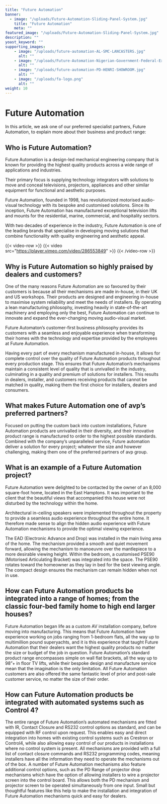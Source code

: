 ```yaml
---
title: "Future Automation"
banner: 
  - image: "/uploads/Future-Automation-Sliding-Panel-System.jpg"
    title: "Future Automation"
    meta: ""
featured_image: "/uploads/Future-Automation-Sliding-Panel-System.jpg"
description: ""
yoast_keyword: ""
supporting_images: 
    - image: "/uploads/future-automation-AL-SMC-LANCASTERS.jpg"
      alt: ""
    - image: "/uploads/Future-Automation-Nigerian-Government-Federal-Executive-Council-Chambers.jpg"
      alt: ""
    - image: "/uploads/future-automation-PD-HENRI-SHOWROOM.jpg"
      alt: ""
    - image: "/uploads/fa-logo.png"
      alt: ""
weight: 10
---
```


# Future Automation

In this article, we ask one of our preferred specialist partners, Future Automation, to explain more about their business and product range:

## Who is Future Automation?

Future Automation is a design-led mechanical engineering company that is known for providing the highest quality products across a wide range of applications and industries.

Their primary focus is supplying technology integrators with solutions to move and conceal televisions, projectors, appliances and other similar equipment for functional and aesthetic purposes.

Future Automation, founded in 1998, has revolutionized motorised audio-visual technology with its bespoke and customised solutions. Since its inception, Future Automation has manufactured exceptional television lifts and mounts for the residential, marine, commercial, and hospitality sectors.

With two decades of experience in the industry, Future Automation is one of the leading brands that specialise in developing moving solutions that combine functionality with quality engineering and aesthetic appeal.

{{< video-row >}}
  {{< video src="https://player.vimeo.com/video/286553849" >}}
{{< /video-row >}}

## Why is Future Automation so highly praised by dealers and customers?

One of the many reasons Future Automation are so favoured by their customers is because all their mechanisms are made in-house, in their UK and US workshops. Their products are designed and engineering in-house to maximise system reliability and meet the needs of installers. By operating a lean manufacturing philosophy, investing heavily in state-of-the-art machinery and employing only the best, Future Automation can continue to innovate and expand the ever-changing moving audio-visual market.

Future Automaton’s customer-first business philosophy provides its customers with a seamless and enjoyable experience when transforming their homes with the technology and expertise provided by the employees at Future Automation.

Having every part of every mechanism manufactured in-house, it allows for complete control over the quality of Future Automation products throughout every production stage. This ensures that Future Automation’s mechanisms maintain a consistent level of quality that is unrivalled in the industry, culminating in a quality and premium of solutions for installers. This results in dealers, installer, and customers receiving products that cannot be matched in quality, making them the first choice for installers, dealers and consumers.

## What makes Future Automation one of avp’s preferred partners?

Focused on putting the custom back into custom installations, Future Automation products are unrivalled in their diversity, and their innovative product range is manufactured to order to the highest possible standards. Combined with the company’s unparalleled service, Future automation deliver a solution for every project; whatever the size and however challenging, making them one of the preferred partners of avp group.

## What is an example of a Future Automation project?

Future Automation were delighted to be contacted by the owner of an 8,000 square-foot home, located in the East Hamptons. It was important to the client that the beautiful views that accompanied this house were not disturbed by the technology within the home.

Architectural in-ceiling speakers were implemented throughout the property to provide a seamless audio experience throughout the entire home. It therefore made sense to align the hidden audio experience with Future Automation mechanisms to provide the optimal viewing experience.

The EAD (Electronic Advance and Drop) was installed in the main living area of the home. The mechanism provided a smooth and quiet movement forward, allowing the mechanism to manoeuvre over the mantlepiece to a more desirable viewing height. Within the bedroom, a customised PSE90 (Motorised Articulating Bracket) was integrated into the space. The PSE90 rotates toward the homeowner as they lay in bed for the best viewing angle. The compact design ensures the mechanism can remain hidden when not in use.

## How can Future Automation products be integrated into a range of homes; from the classic four-bed family home to high end larger houses?

Future Automation began life as a custom AV installation company, before moving into manufacturing. This means that Future Automation have experience working on jobs ranging from 1-bedroom flats, all the way up to multimillion pound superyachts, and it is this experience that taught Future Automation that their dealers want the highest quality products no matter the size or budget of the job in question. Future Automation’s standard product range encompasses simple on wall flat brackets, all the way up to 98”+ in floor TV lifts, while their bespoke design and manufacture service mean that the imagination is the only limitation. All Future Automation customers are also offered the same fantastic level of prior and post-sale customer service, no matter the size of their order.

## How can Future Automation products be integrated with automated systems such as Control 4?

The entire range of Future Automation’s automated mechanisms are fitted with IR, Contact Closure and RS232 control options as standard, and can be equipped with RF control upon request. This enables easy and direct integration into homes with existing control systems such as Crestron or Control4, while also allowing easy control of our products in installations where no control system is present. All mechanisms are provided with a full list of contact closure commands and RS232 programming codes, meaning installers have all the information they need to operate the mechanisms out of the box. A number of Future Automation mechanisms also feature additional control options, such as the PD Range of projector drop mechanisms which have the option of allowing installers to wire a projector screen into the control board. This allows both the PD mechanism and projector screen to be operated simultaneously from one input. Small but thoughtful features like this help to make the installation and integration of Future Automation mechanisms quick and easy for dealers.
